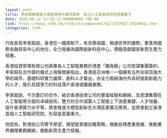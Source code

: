 ```yaml
---
layout: post
title: 李家超稱推進大灣區應用大模型創新　創立人工智能研究院意義重大
date: 2024-06-12 11:16:13.000000000 +08:00
link: https://news.rthk.hk/rthk/ch/component/k2/1757057-20240612.htm
categories: rthk
---
```


行政長官李家超說，香港在一國兩制下，有背靠祖國、聯通世界的優勢，要善用國際金融貿易中心的地位，全力發展為國際創新科技中心，積極貢獻國家新質生產力發展。

香港投資管理有限公司與專長人工智能業務的港產「獨角獸」公司思謀集團簽約，李家超在合作簽約儀式上視像致辭指出，香港是亞洲唯一一個擁有五所全球百強大學的城市，基礎科研實力雄厚，創科人才輩出，亦全力吸納海內外具研發創新能力的人才，吸引具競爭力的科技落戶香港或擴展業務。

李家超說，今次簽訂的合作，結合香港投資公司的豐富經驗和網絡，及思謀集團在人工智能等方面的卓越技術，雙方的合作涵蓋人工智能上下游產業鏈、人才培養、提升香港算力水平等，將會推進大模型創新在大灣區更廣泛應用，並將會創立香港首個人工智能研究院，形容是意義重大。

他認為，對港投公司寄予厚望，期望能掌握前瞻策略，推動目標產業發展、推動業界擴闊業務網絡，推動新質生產力發展。
